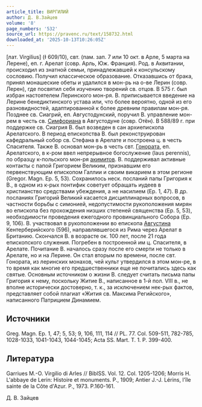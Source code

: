 ```yaml
---
article_title: ВИРГИЛИЙ
author: Д. В.Зайцев
volume: '8'
page_numbers: '532'
source_url: https://pravenc.ru/text/158732.html
downloaded_at: '2025-10-13T10:26:05Z'
---
```


[лат. Virgilius] (Ɨ 609/10), свт. (пам. зап. 7 или 10 окт. в Арле, 5 марта на Лерене), еп. г. Арелат (совр. Арль, Юж. Франция). Род. в Аквитании, происходил из знатной семьи, принадлежавшей к консульскому сословию. Получил классическое образование. Отказавшись от брака, принял монашеские обеты и удалился в мон-рь на о-ве Лерин (совр. Лерен), где посвятил себя изучению творений св. отцов. В 575 г. был избран настоятелем Леринского мон-ря. В. приписывается введение на Лерине бенедиктинского устава или, что более вероятно, одной из его разновидностей, адаптированной к более древним правилам мон-ря. Позднее св. Сиагрий, еп. Августодунский, поручил В. управление мон-рем в честь св. [Симфориана](https://pravenc.ru/text/Симфориана.html) в Августодуне (совр. Отён). В 588/89 г. при поддержке св. Сиагрия В. был возведен в сан архиепископа Арелатского. В период епископства В. был реконструирован кафедральный собор св. Стефана в Арелате и построена ц. в честь Спасителя. Также В. основал мон-рь в честь свт. [Гонората](https://pravenc.ru/text/Гонората.html), еп. Арелатского, в к-ром ввел непрерывное богослужение (laus perennis), по образцу к-польского мон-ря [акимитов](https://pravenc.ru/text/Акимиты.html). В. поддерживал активные контакты с папой Григорием Великим, признавшим его первенствующим епископом Галлии и своим викарием в этом регионе (Gregor. Magn. Ep. 5, 53). 
Сохранилось неск. посланий папы Григория к В., в одном из к-рых понтифик советует обращать иудеев в христианство средствами убеждения, а не насилием (Ep. 1, 47). В др. посланиях Григорий Великий касается дисциплинарных вопросов, в частности борьбы с симонией, недопустимости рукоположения мирян во епископа без прохождения низших степеней священства (Ep. 5, 53), необходимости проведения ежегодного провинциального Собора (Ep. 9, 106). В. участвовал в рукоположении во епископа [Августина](https://pravenc.ru/text/АВГУСТИН.html) Кентерберийского (596), направлявшегося из Рима через Арелат в Британию. Скончался В. в возрасте ок. 100 лет, после 21 года епископского служения. Погребен в построенной им ц. Спасителя, в Арелате. Почитание В. началось сразу после его смерти не только в Арелате, но и на Лерине. Он стал вторым по времени, после свт. Гонората, из леринских монахов, чей культ утвердился в этом мон-ре, в то время как многие его предшественники еще не почитались здесь как святые. Основным источником о жизни В. следует считать письма папы Григория к нему, поскольку Житие В., написанное в 1-й пол. VIII в., не вполне исторически достоверно, т. к., за исключением нек-рых фактов, представляет собой плагиат «Жития св. Максима Регийского», написанного Патрицием Динамием.

## Источники

Greg. Magn. Ep. 1, 47; 5, 53; 9, 106, 111, 114 // PL. 77. Col. 509-511, 782-785, 1028-1033, 1041-1043, 1044-1045; Acta SS. Mart. T. 1. P. 399-400.

## Литература

Garriues M.-O. Virgilio di Arles // BiblSS. Vol. 12. Col. 1205-1206; Morris H. L'abbaye de Lerin: Histoire et monuments. P., 1909; Antier J.-J. Lérins, l'île sainte de la Côte d'Azur. P., 1973. P.160-161.

Д. В.  Зайцев
